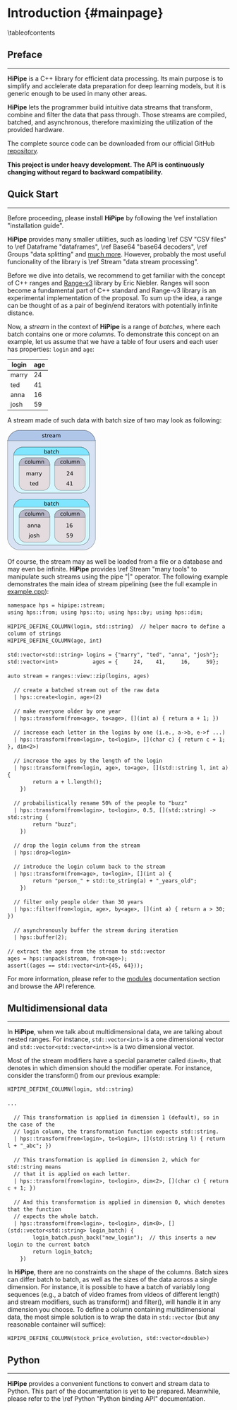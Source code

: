 Introduction {#mainpage}
============

\tableofcontents

Preface
-------
---

__HiPipe__ is a C++ library for efficient data processing. Its main purpose is to simplify
and acclelerate data preparation for deep learning models, but it is generic enough to be used
in many other areas.

__HiPipe__ lets the programmer build intuitive data streams that transform,
combine and filter the data that pass through. Those streams are compiled,
batched, and asynchronous, therefore maximizing the utilization of the provided
hardware.

The complete source code can be downloaded from our official GitHub
[repository](https://github.com/iterait/hipipe).

**This project is under heavy development. The API is continuously changing without regard
to backward compatibility.**

Quick Start
-----------
---

Before proceeding, please install __HiPipe__ by following the
\ref installation "installation guide".

__HiPipe__ provides many smaller utilities, such as loading \ref CSV "CSV files" to
\ref Dataframe "dataframes", \ref Base64 "base64 decoders",
\ref Groups "data splitting" and [much more](modules.html). However, probably the most
useful funcionality of the library is \ref Stream "data stream processing".

Before we dive into details, we recommend to get familiar with the concept of C++
ranges and [Range-v3](http://ericniebler.github.io/range-v3/) library by Eric Niebler.
Ranges will soon become a fundamental part of C++ standard and Range-v3 library
is an experimental implementation of the proposal. To sum up the idea, a range can be
thought of as a pair of begin/end iterators with potentially infinite distance.

Now, a _stream_ in the context of __HiPipe__ is a range of _batches_, where each batch
contains one or more _columns_. To demonstrate this concept on an example,
let us assume that we have a table of four users and each user has
properties: `login` and `age`:

| login | age |
|-------|-----|
| marry | 24  |
| ted   | 41  |
| anna  | 16  |
| josh  | 59  |

A stream made of such data with batch size of two may look as following:

![diagram of stream, batch and column](./resources/stream_batch_column.png)

Of course, the stream may as well be loaded from a file or a database and may even
be infinite. __HiPipe__ provides \ref Stream "many tools" to manipulate such
streams using the pipe "|" operator. The following example demonstrates the main idea of
stream pipelining (see the full example in [example.cpp](example_8cpp_source.html)):

```{.cpp}
namespace hps = hipipe::stream;
using hps::from; using hps::to; using hps::by; using hps::dim;

HIPIPE_DEFINE_COLUMN(login, std::string)  // helper macro to define a column of strings
HIPIPE_DEFINE_COLUMN(age, int)

std::vector<std::string> logins = {"marry", "ted", "anna", "josh"};
std::vector<int>           ages = {     24,    41,     16,     59};

auto stream = ranges::view::zip(logins, ages)

  // create a batched stream out of the raw data
  | hps::create<login, age>(2)

  // make everyone older by one year
  | hps::transform(from<age>, to<age>, [](int a) { return a + 1; })

  // increase each letter in the logins by one (i.e., a->b, e->f ...)
  | hps::transform(from<login>, to<login>, [](char c) { return c + 1; }, dim<2>)

  // increase the ages by the length of the login
  | hps::transform(from<login, age>, to<age>, [](std::string l, int a) {
        return a + l.length();
    })

  // probabilistically rename 50% of the people to "buzz"
  | hps::transform(from<login>, to<login>, 0.5, [](std::string) -> std::string {
        return "buzz";
    })

  // drop the login column from the stream
  | hps::drop<login>

  // introduce the login column back to the stream
  | hps::transform(from<age>, to<login>, [](int a) {
        return "person_" + std::to_string(a) + "_years_old";
    })

  // filter only people older than 30 years
  | hps::filter(from<login, age>, by<age>, [](int a) { return a > 30; })

  // asynchronously buffer the stream during iteration
  | hps::buffer(2);

// extract the ages from the stream to std::vector
ages = hps::unpack(stream, from<age>);
assert((ages == std::vector<int>{45, 64}));
```

For more information, please refer to the [modules](modules.html) documentation section
and browse the API reference.

Multidimensional data
---------------------
---

In __HiPipe__, when we talk about multidimensional data, we are talking about nested
ranges. For instance, `std::vector<int>` is a one dimensional vector and
`std::vector<std::vector<int>>` is a two dimensional vector.

Most of the stream modifiers have a special parameter called `dim<N>`,
that denotes in which dimension should the modifier operate. For instance,
consider the transform() from our previous example:

```{.cpp}
HIPIPE_DEFINE_COLUMN(login, std::string)

...

  // This transformation is applied in dimension 1 (default), so in the case of the
  // login column, the transformation function expects std::string.
  | hps::transform(from<login>, to<login>, [](std::string l) { return l + "_abc"; })

  // This transformation is applied in dimension 2, which for std::string means
  // that it is applied on each letter.
  | hps::transform(from<login>, to<login>, dim<2>, [](char c) { return c + 1; })

  // And this transformation is applied in dimension 0, which denotes that the function
  // expects the whole batch.
  | hps::transform(from<login>, to<login>, dim<0>, [](std::vector<std::string> login_batch) {
        login_batch.push_back("new_login");  // this inserts a new login to the current batch
        return login_batch;
    })
```

In __HiPipe__, there are no constraints on the shape of the columns. Batch
sizes can differ batch to batch, as well as the sizes of the data across a
single dimension. For instance, it is possible to have a batch of variably long
sequences (e.g., a batch of video frames from videos of different length) and
stream modifiers, such as transform() and filter(), will handle it in any dimension
you choose. To define a column containing multidimensional data, the most simple
solution is to wrap the data in `std::vector` (but any reasonable container will
suffice):

```
HIPIPE_DEFINE_COLUMN(stock_price_evolution, std::vector<double>)
```

Python
------
---

__HiPipe__ provides a convenient functions to convert and stream data to Python.
This part of the documentation is yet to be prepared.
Meanwhile, please refer to the \ref Python "Python binding API" documentation.
